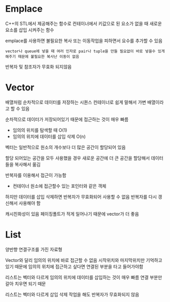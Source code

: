# Emplace
C++의 STL에서 제공해주는 함수로 컨테이너에서 키값으로 된 요소가 없을 때 새로운 요소를 삽입 시켜주는 함수

emplace를 사용하면 불필요한 복사 또는 이동작업을 피하면서 요수를 추가할 수 있음

    vector나 queue에 넣을 때 여러 인자로 pair나 tuple을 만들 필요없이 바로 넣을수 있게 해주기 때문에 불필요한 복사난 이동이 없음

반복자 및 참조자가 무효화 되지않음

# Vector
배열처럼 순차적으로 데이터를 저장하는 시퀀스 컨테이너로 쉽게 말해서 가변 배열이라고 할 수 있음

순차적으로 데이터가 저장되어있기 때문에 접근하는 것이 매우 빠름
- 임의의 위치를 탐색할 때 O(1)
- 임의의 위치에 데이터를 삽입 삭제 O(n)

벡터는 일반적으로 원소의 개수보다 더 많은 공간이 할당되어 있음

할당 되어있는 공간을 모두 사용했을 경우 새로운 공간에 더 큰 공간을 할당해서 데이터들을 복사해서 옮김

반복자를 이용해서 접근이 가능함
- 컨테이너 원소에 접근할수 있는 포인터와 같은 객체

하지만 데이터를 삽입 삭제하면 반복자가 무효화되어 사용할 수 없음 반복자를 다시 갱신해서 사용해야 함

캐시친화성이 있음 페이징폴트가 적게 일어나기 때문에 vector가 더 좋음

# List
양반향 연결구조를 가진 자료형

Vector와 달리 임의의 위치에 바로 접근할 수 없음 시작위치와 마지막위치만 기억하고 있기 때문에 임의의 위치에 접근하고 싶다면 연결된 부분을 타고 들어가야함

리스트는 벡터와 다르게 임의의 위치에 데이터를 삽입하는 것이 매우 빠름 연결 부분만 갈아 치우면 되기 때문

리스트는 벡터와 다르게 삽입 삭제 작업을 해도 반복자가 무효화되지 않음

